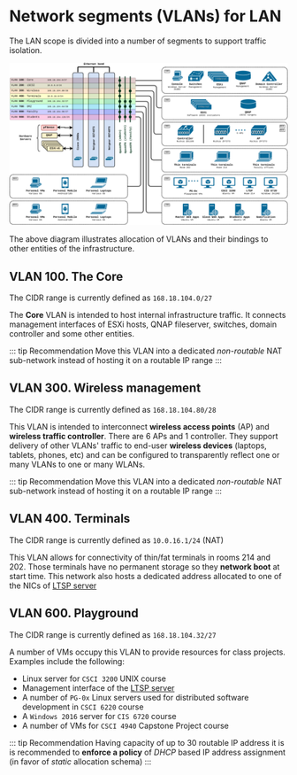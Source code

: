 # Network segments (VLANs) for LAN
The LAN scope is divided into a number of segments to support traffic isolation.

![Network diagram](./IMGs/NetworkDiagram.png)

The above diagram illustrates allocation of VLANs and their bindings to other entities of the infrastructure. 

## VLAN 100. The Core

The CIDR range is currently defined as `168.18.104.0/27`

The **Core** VLAN is intended to host internal infrastructure traffic. It connects management interfaces of ESXi hosts, QNAP fileserver, switches, domain controller and some other entities. 

::: tip Recommendation
Move this VLAN into a dedicated *non-routable* NAT sub-network instead of hosting it on a routable IP range
:::

## VLAN 300. Wireless management

The CIDR range is currently defined as `168.18.104.80/28`

This VLAN is intended to interconnect **wireless access points** (AP) and **wireless traffic controller**. There are 6 APs and 1 controller. They support delivery of other VLANs' traffic to end-user **wireless devices** (laptops, tablets, phones, etc) and can be configured to transparently reflect one or many VLANs to one or many WLANs. 

::: tip Recommendation
Move this VLAN into a dedicated *non-routable* NAT sub-network instead of hosting it on a routable IP range
:::

## VLAN 400. Terminals

The CIDR range is currently defined as `10.0.16.1/24` (NAT)

This VLAN allows for connectivity of thin/fat terminals in rooms 214 and 202. Those terminals have no permanent storage so they **network boot** at start time. This network also hosts a dedicated address allocated to one of the NICs of [LTSP server](/servers/#ltsp)

## VLAN 600. Playground

The CIDR range is currently defined as `168.18.104.32/27`

A number of VMs occupy this VLAN to provide resources for class projects. Examples include the following:
- Linux server for `CSCI 3200` UNIX course
- Management interface of the [LTSP server](/servers/#ltsp)
- A number of `PG-0x` Linux servers used for distributed software development in `CSCI 6220` course
- A `Windows 2016` server for `CIS 6720` course
- A number of VMs for `CSCI 4940` Capstone Project course

::: tip Recommendation
Having capacity of up to 30 routable IP address it is is recommended to **enforce a policy** of *DHCP* based IP address assignment (in favor of *static* allocation schema)
:::